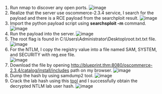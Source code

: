 1. Run nmap to discover any open ports.
![image](https://github.com/user-attachments/assets/7e98a8f2-84dd-4741-9ab6-a9e7e78a0b1c)
2. Realize that the server use oscommerce-2.3.4 service, I search for the payload and there is a RCE payload from the searchploit result.
![image](https://github.com/user-attachments/assets/22865d58-38ab-462d-a462-cf9290cc1437)
3. Import the python payload script using **searchsploit -m** command. <br>
![image](https://github.com/user-attachments/assets/24507773-eaf1-473a-b48d-26188c41ea00)
4. Run the payload into the server.
![image](https://github.com/user-attachments/assets/3bea30b3-0c2e-4e05-a56d-81ab99bb1859)
5. The root flag is found in C:\Users\Administrator\Desktop\root.txt.txt file.
![image](https://github.com/user-attachments/assets/1f41c26d-ff11-4672-8a80-0bc3488c6678)
6. For the NTLM, I copy the registry value into a file named SAM, SYSTEM, and SECURITY with reg.exe file. <br> 
![image](https://github.com/user-attachments/assets/aebae00e-5117-4a07-9c1a-1aeeecaa0751)
7. Download the file by opening http://blueprint.thm:8080/oscommerce-2.3.4/catalog/install/includes path on my browser.
![image](https://github.com/user-attachments/assets/60d28a20-fe99-45c6-9be2-554218404d91)
8. Dump the hash by using samdump2 tool.
![image](https://github.com/user-attachments/assets/c22137ea-92a6-476a-a2e3-b1014cf87871)
9. Crack the lab hash using this [tool](https://crackstation.net/) and I successfully obtain the decrypted NTLM lab user hash.
![image](https://github.com/user-attachments/assets/a0248a86-10f2-4b7b-ad16-79cfa87b52d2)
























